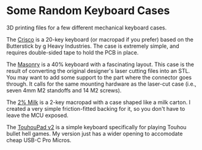 # Some Random Keyboard Cases
3D printing files for a few different mechanical keyboard cases.

The [Crisco](https://github.com/ch604/crisco) is a 20-key keyboard (or macropad if you prefer) based on the Butterstick by g Heavy Industries. The case is extremely simple, and requires double-sided tape to hold the PCB in place.

The [Masonry](https://github.com/dcpedit/masonry) is a 40% keyboard with a fascinating layout. This case is the result of converting the original designer's laser cutting files into an STL. You may want to add some support to the part where the connector goes through. It calls for the same mounting hardware as the laser-cut case (i.e., seven 4mm M2 standoffs and 14 M2 screws).

The [2% Milk](https://github.com/Spaceboards/SpaceboardsHardware/tree/master/Keyboards/2%25%20Milk) is a 2-key macropad with a case shaped like a milk carton. I created a very simple friction-fitted backing for it, so you don't have to leave the MCU exposed.

The [TouhouPad v2](https://github.com/Pimentoso/TouhouPad_v2) is a simple keyboard specifically for playing Touhou bullet hell games. My version just has a wider opening to accomodate cheap USB-C Pro Micros.
